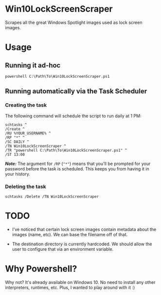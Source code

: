 # Win10LockScreenScraperScrapes all the great Windows Spotlight images used as lock screen images.# Usage## Running it ad-hoc    powershell C:\Path\To\Win10LockScreenScraper.ps1## Running automatically via the Task Scheduler### Creating the taskThe following command will schedule the script to run daily at 1 PM:    schtasks ^    /Create ^    /RU %YOUR_USERNAME% ^    /RP "*" ^    /SC DAILY ^    /TN Win10LockScreenScraper ^    /TR "powershell C:\Path\To\Win10LockScreenScraper.ps1" ^    /ST 13:00***Note:*** The argument for `/RP` (`"*"`) means that you'll be prompted for your password before the task is scheduled. This keeps you from having it in your history.### Deleting the task    schtasks /Delete /TN Win10LockScreenScraper# TODO- I've noticed that certain lock screen images contain metadata about the images (name, etc). We can base the filename off of that.- The destination directory is currently hardcoded. We should allow the user to configure that via an environment variable. # Why Powershell?Why not? It's already available on Windows 10. No need to install any other interpreters, runtimes, etc. Plus, I wanted to play around with it :)